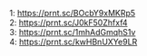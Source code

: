 1: https://prnt.sc/BOcbY9xMKRp5                                                                        
2: https://prnt.sc/J0kF50Zhfxf4                                    
3: https://prnt.sc/1mhAdGmqhS1v                                                 
4: https://prnt.sc/kwHBnUXYe9LR                                                                         
